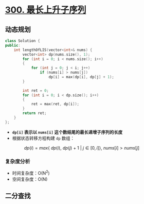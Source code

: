 # [300. 最长上升子序列](https://leetcode-cn.com/problems/longest-increasing-subsequence/)

## 动态规划

```cpp
class Solution {
public:
    int lengthOfLIS(vector<int>& nums) {
        vector<int> dp(nums.size(), 1);
        for (int i = 0; i < nums.size(); i++)
        {
            for (int j = 0; j < i; j++)
                if (nums[i] > nums[j])
                    dp[i] = max(dp[i], dp[j] + 1);
        }
        
        int ret = 0;
        for (int i = 0; i < dp.size(); i++)
        {
            ret = max(ret, dp[i]);
        }
        return ret;
    }
};
```

- **`dp[i]` 表示以 `nums[i]` 这个数结尾的最长递增子序列的长度**
- 根据状态转移方程构建 `dp` 数组：

$$
dp(i) = max\{\ dp(i),\ dp(j)\ +\ 1\ |\ j\in [0, i]\},\ nums[i] > nums[j]
$$

### 复杂度分析

- 时间复杂度：O(N<sup>2</sup>)
- 空间复杂度：O(N)



## 二分查找

